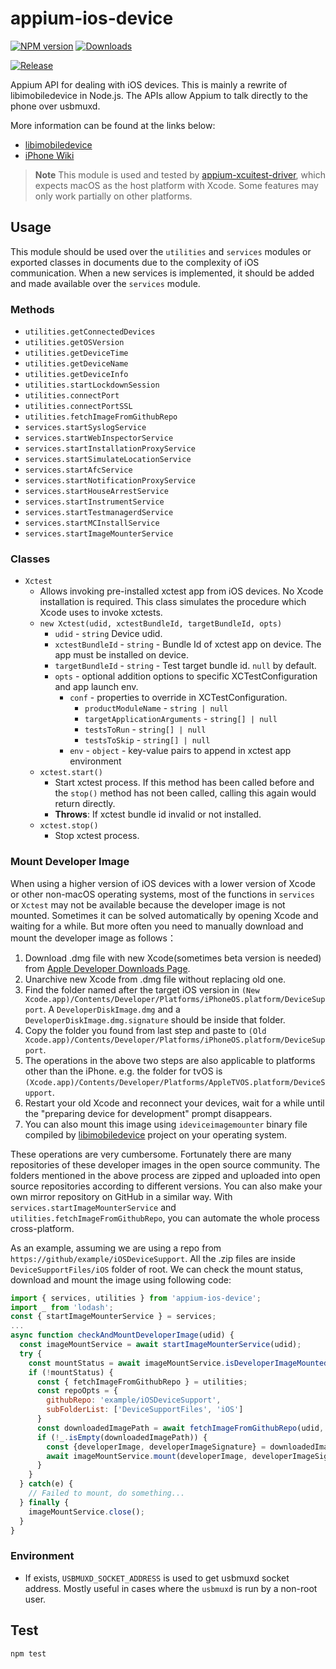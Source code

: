 # appium-ios-device

[![NPM version](http://img.shields.io/npm/v/appium-ios-device.svg)](https://npmjs.org/package/appium-ios-device)
[![Downloads](http://img.shields.io/npm/dm/appium-ios-device.svg)](https://npmjs.org/package/appium-ios-device)

[![Release](https://github.com/appium/appium-ios-device/actions/workflows/publish.js.yml/badge.svg)](https://github.com/appium/appium-ios-device/actions/workflows/publish.js.yml)

Appium API for dealing with iOS devices. This is mainly a rewrite of libimobiledevice in Node.js. The APIs allow Appium to talk directly to the phone over usbmuxd.

More information can be found at the links below:

* [libimobiledevice](https://github.com/libimobiledevice/libimobiledevice)
* [iPhone Wiki](https://www.theiphonewiki.com/)

> **Note**
> This module is used and tested by [appium-xcuitest-driver](https://github.com/appium/appium-xcuitest-driver), which expects macOS as the host platform with Xcode.
> Some features may only work partially on other platforms.

## Usage

This module should be used over the `utilities` and `services` modules or exported classes in documents due to the complexity of iOS communication. When a new services is implemented, it should be added and made available over the `services` module.

### Methods

* `utilities.getConnectedDevices`
* `utilities.getOSVersion`
* `utilities.getDeviceTime`
* `utilities.getDeviceName`
* `utilities.getDeviceInfo`
* `utilities.startLockdownSession`
* `utilities.connectPort`
* `utilities.connectPortSSL`
* `utilities.fetchImageFromGithubRepo`
* `services.startSyslogService`
* `services.startWebInspectorService`
* `services.startInstallationProxyService`
* `services.startSimulateLocationService`
* `services.startAfcService`
* `services.startNotificationProxyService`
* `services.startHouseArrestService`
* `services.startInstrumentService`
* `services.startTestmanagerdService`
* `services.startMCInstallService`
* `services.startImageMounterService`

### Classes

* `Xctest`
  * Allows invoking pre-installed xctest app from iOS devices. No Xcode installation is required.
This class simulates the procedure which Xcode uses to invoke xctests.
  * `new Xctest(udid, xctestBundleId, targetBundleId, opts)`
    * `udid` - `string` Device udid.
    * `xctestBundleId` - `string` - Bundle Id of xctest app on device. The app must be installed on device.
    * `targetBundleId` - `string` - Test target bundle id. `null` by default.
    * `opts` - optional addition options to specific XCTestConfiguration and app launch env.
      * `conf` - properties to override in XCTestConfiguration.
        * `productModuleName` - `string | null`
        * `targetApplicationArguments` - `string[] | null`
        * `testsToRun` - `string[] | null`
        * `testsToSkip` - `string[] | null`
      * `env` - `object` - key-value pairs to append in xctest app environment
  * `xctest.start()`
    * Start xctest process. If this method has been called before and the `stop()` method has not been called, calling this again would return directly.
    * **Throws**: If xctest bundle id invalid or not installed.
  * `xctest.stop()`
    * Stop xctest process.

### Mount Developer Image

When using a higher version of iOS devices with a lower version of Xcode or other non-macOS operating systems, most of the functions in `services` or `Xctest` may not be available because the developer image is not mounted. Sometimes it can be solved automatically by opening Xcode and waiting for a while. But more often you need to manually download and mount the developer image as follows：

  1. Download .dmg file with new Xcode(sometimes beta version is needed) from [Apple Developer Downloads Page](https://developer.apple.com/download/more/).
  2. Unarchive new Xcode from .dmg file without replacing old one.
  3. Find the folder named after the target iOS version in `(New Xcode.app)/Contents/Developer/Platforms/iPhoneOS.platform/DeviceSupport`. A `DeveloperDiskImage.dmg` and a `DeveloperDiskImage.dmg.signature` should be inside that folder.
  4. Copy the folder you found from last step and paste to `(Old Xcode.app)/Contents/Developer/Platforms/iPhoneOS.platform/DeviceSupport`.
  5. The operations in the above two steps are also applicable to platforms other than the iPhone. e.g. the folder for tvOS is `(Xcode.app)/Contents/Developer/Platforms/AppleTVOS.platform/DeviceSupport`.
  6. Restart your old Xcode and reconnect your devices, wait for a while until the "preparing device for development" prompt disappears.
  7. You can also mount this image using `ideviceimagemounter` binary file compiled by [libimobiledevice](https://github.com/libimobiledevice/libimobiledevice) project on your operating system.

These operations are very cumbersome. Fortunately there are many repositories of these developer images in the open source community. The folders mentioned in the above process are zipped and uploaded into open source repositories according to different versions. You can also make your own mirror repository on GitHub in a similar way. With `services.startImageMounterService` and `utilities.fetchImageFromGithubRepo`, you can automate the whole process cross-platform.

As an example, assuming we are using a repo from `https://github/example/iOSDeviceSupport`. All the .zip files are inside `DeviceSupportFiles/iOS` folder of root. We can check the mount status, download and mount the image using following code:

```js
import { services, utilities } from 'appium-ios-device';
import _ from 'lodash';
const { startImageMounterService } = services;
...
async function checkAndMountDeveloperImage(udid) {
  const imageMountService = await startImageMounterService(udid);
  try {
    const mountStatus = await imageMountService.isDeveloperImageMounted();
    if (!mountStatus) {
      const { fetchImageFromGithubRepo } = utilities;
      const repoOpts = {
        githubRepo: 'example/iOSDeviceSupport',
        subFolderList: ['DeviceSupportFiles', 'iOS']
      }
      const downloadedImagePath = await fetchImageFromGithubRepo(udid, repoOpts);
      if (!_.isEmpty(downloadedImagePath)) {
        const {developerImage, developerImageSignature} = downloadedImagePath;
        await imageMountService.mount(developerImage, developerImageSignature);
      }
    }
  } catch(e) {
    // Failed to mount, do something...
  } finally {
    imageMountService.close();
  }
}
```

### Environment

* If exists, `USBMUXD_SOCKET_ADDRESS` is used to get usbmuxd socket address. Mostly useful in cases where the `usbmuxd` is run by a non-root user.

## Test

``` shell
npm test
```
